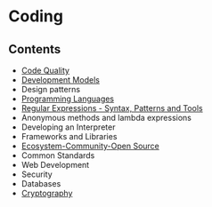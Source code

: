 # Coding

## Contents

- [Code Quality](/Handbook/Coding/Code%20Quality)
- [Development Models](/Handbook/Coding/Development%20Models)
- Design patterns
- [Programming Languages](/Handbook/Coding/Programming%20Languages)
- [Regular Expressions - Syntax, Patterns and Tools](/Handbook/Coding/Regular%20Expressions%20-%20Syntax%2C%20Patterns%20and%20Tools)
- Anonymous methods and lambda expressions
- Developing an Interpreter
- Frameworks and Libraries
- [Ecosystem-Community-Open Source](/Handbook/Coding/Ecosystem-Community-Open%20Source)
- Common Standards
- Web Development
- Security
- Databases
- [Cryptography](/Handbook/Coding/Cryptography)
